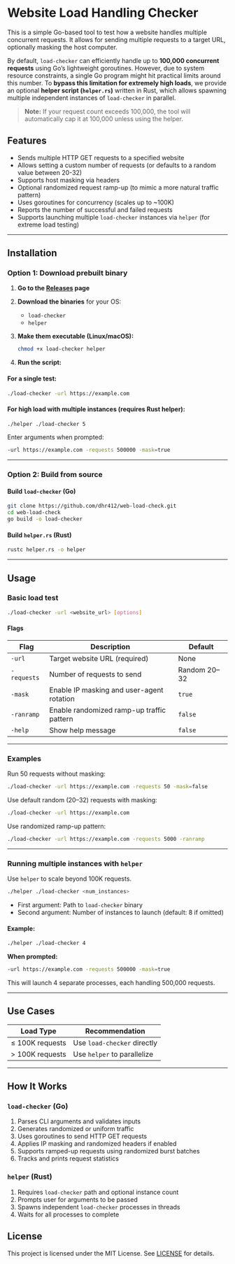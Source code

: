 # Website Load Handling Checker

This is a simple Go-based tool to test how a website handles multiple concurrent requests. It allows for sending multiple requests to a target URL, optionally masking the host computer.

By default, `load-checker` can efficiently handle up to **100,000 concurrent requests** using Go’s lightweight goroutines. However, due to system resource constraints, a single Go program might hit practical limits around this number. To **bypass this limitation for extremely high loads**, we provide an optional **helper script (`helper.rs`)** written in Rust, which allows spawning multiple independent instances of `load-checker` in parallel.

> **Note:** If your request count exceeds 100,000, the tool will automatically cap it at 100,000 unless using the helper.

## Features

- Sends multiple HTTP GET requests to a specified website  
- Allows setting a custom number of requests (or defaults to a random value between 20-32)  
- Supports host masking via headers  
- Optional randomized request ramp-up (to mimic a more natural traffic pattern)  
- Uses goroutines for concurrency (scales up to ~100K)  
- Reports the number of successful and failed requests  
- Supports launching multiple `load-checker` instances via `helper` (for extreme load testing)

---

## Installation

### **Option 1: Download prebuilt binary**

1. **Go to the [Releases](https://github.com/dhr412/web-load-check/releases) page**
2. **Download the binaries** for your OS:
   - `load-checker`
   - `helper`
3. **Make them executable (Linux/macOS):**
   ```sh
   chmod +x load-checker helper
   ```

4. **Run the script:**

#### For a single test:

```sh
./load-checker -url https://example.com
```

#### For high load with multiple instances (requires Rust helper):

```sh
./helper ./load-checker 5
```

Enter arguments when prompted:

```sh
-url https://example.com -requests 500000 -mask=true
```

---

### **Option 2: Build from source**

#### Build `load-checker` (Go)

```sh
git clone https://github.com/dhr412/web-load-check.git
cd web-load-check
go build -o load-checker
```

#### Build `helper.rs` (Rust)

```sh
rustc helper.rs -o helper
```

---

## Usage

### **Basic load test**

```sh
./load-checker -url <website_url> [options]
```

#### Flags

| Flag         | Description                                    | Default            |
|--------------|------------------------------------------------|--------------------|
| `-url`       | Target website URL (required)                  | None               |
| `-requests`  | Number of requests to send                     | Random 20–32       |
| `-mask`      | Enable IP masking and user-agent rotation      | `true`             |
| `-ranramp`   | Enable randomized ramp-up traffic pattern      | `false`            |
| `-help`      | Show help message                              | `false`            |

---

### **Examples**

Run 50 requests without masking:

```sh
./load-checker -url https://example.com -requests 50 -mask=false
```

Use default random (20–32) requests with masking:

```sh
./load-checker -url https://example.com
```

Use randomized ramp-up pattern:

```sh
./load-checker -url https://example.com -requests 5000 -ranramp
```

---

### **Running multiple instances with `helper`**

Use `helper` to scale beyond 100K requests.

```sh
./helper ./load-checker <num_instances>
```

- First argument: Path to `load-checker` binary  
- Second argument: Number of instances to launch (default: 8 if omitted)

#### Example:

```sh
./helper ./load-checker 4
```

**When prompted:**

```sh
-url https://example.com -requests 500000 -mask=true
```

This will launch 4 separate processes, each handling 500,000 requests.

---

## Use Cases

| Load Type           | Recommendation                |
|---------------------|-------------------------------|
| ≤ 100K requests      | Use `load-checker` directly   |
| > 100K requests      | Use `helper` to parallelize   |

---

## How It Works

### `load-checker` (Go)

1. Parses CLI arguments and validates inputs  
2. Generates randomized or uniform traffic  
3. Uses goroutines to send HTTP GET requests  
4. Applies IP masking and randomized headers if enabled  
5. Supports ramped-up requests using randomized burst batches  
6. Tracks and prints request statistics

### `helper` (Rust)

1. Requires `load-checker` path and optional instance count  
2. Prompts user for arguments to be passed  
3. Spawns independent `load-checker` processes in threads  
4. Waits for all processes to complete

## License  

This project is licensed under the MIT License. See [LICENSE](LICENSE) for details.
